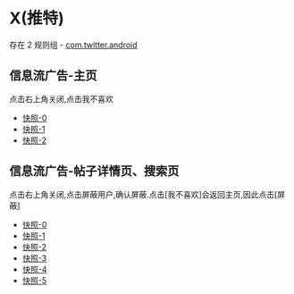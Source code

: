 # X(推特)

存在 2 规则组 - [com.twitter.android](/src/apps/com.twitter.android.ts)

## 信息流广告-主页

点击右上角关闭,点击我不喜欢

- [快照-0](https://gkd-kit.songe.li/import/12798795)
- [快照-1](https://gkd-kit.gitee.io/import/12813235)
- [快照-2](https://gkd-kit.songe.li/import/12798810)

## 信息流广告-帖子详情页、搜索页

点击右上角关闭,点击屏蔽用户,确认屏蔽.点击[我不喜欢]会返回主页,因此点击[屏蔽]

- [快照-0](https://gkd-kit.songe.li/import/12825969)
- [快照-1](https://gkd-kit.songe.li/import/12847584)
- [快照-2](https://gkd-kit.songe.li/import/12882676)
- [快照-3](https://gkd-kit.gitee.io/import/12828815)
- [快照-4](https://gkd-kit.songe.li/import/12847600)
- [快照-5](https://gkd-kit.gitee.io/import/12828832)
